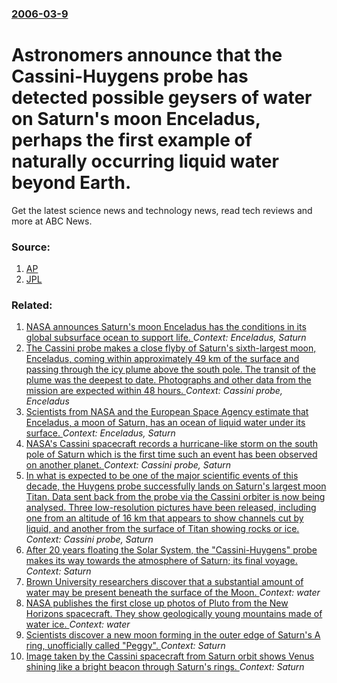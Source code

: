 ### [2006-03-9](/news/2006/03/9/index.md)

#  Astronomers announce that the Cassini-Huygens probe has detected possible geysers of water on Saturn's moon Enceladus, perhaps the first example of naturally occurring liquid water beyond Earth. 

Get the latest science news and technology news, read tech reviews and more at ABC News.


### Source:

1. [AP](http://abcnews.go.com/Technology/wireStory?id=1706420)
2. [JPL](http://saturn.jpl.nasa.gov/news/press-release-details.cfm?newsID=639)

### Related:

1. [NASA announces Saturn's moon Enceladus has the conditions in its global subsurface ocean to support life. ](/news/2017/04/13/nasa-announces-saturn-s-moon-enceladus-has-the-conditions-in-its-global-subsurface-ocean-to-support-life.md) _Context: Enceladus, Saturn_
2. [ The Cassini probe makes a close flyby of Saturn's sixth-largest moon, Enceladus, coming within approximately 49 km of the surface and passing through the icy plume above the south pole. The transit of the plume was the deepest to date. Photographs and other data from the mission are expected within 48 hours. ](/news/2015/10/28/the-cassini-probe-makes-a-close-flyby-of-saturn-s-sixth-largest-moon-enceladus-coming-within-approximately-49-km-of-the-surface-and-passi.md) _Context: Cassini probe, Enceladus_
3. [Scientists from NASA and the European Space Agency estimate that Enceladus, a moon of Saturn, has an ocean of liquid water under its surface. ](/news/2014/04/3/scientists-from-nasa-and-the-european-space-agency-estimate-that-enceladus-a-moon-of-saturn-has-an-ocean-of-liquid-water-under-its-surface.md) _Context: Enceladus, Saturn_
4. [ NASA's Cassini spacecraft records a hurricane-like storm on the south pole of Saturn which is the first time such an event has been observed on another planet. ](/news/2006/11/10/nasa-s-cassini-spacecraft-records-a-hurricane-like-storm-on-the-south-pole-of-saturn-which-is-the-first-time-such-an-event-has-been-observe.md) _Context: Cassini probe, Saturn_
5. [ In what is expected to be one of the major scientific events of this decade, the Huygens probe successfully lands on Saturn's largest moon Titan. Data sent back from the probe via the Cassini orbiter is now being analysed. Three low-resolution pictures have been released, including one from an altitude of 16&nbsp;km that appears to show channels cut by liquid, and another from the surface of Titan showing rocks or ice. ](/news/2005/01/14/in-what-is-expected-to-be-one-of-the-major-scientific-events-of-this-decade-the-huygens-probe-successfully-lands-on-saturn-s-largest-moon.md) _Context: Cassini probe, Saturn_
6. [After 20 years floating the Solar System, the "Cassini-Huygens" probe makes its way towards the atmosphere of Saturn; its final voyage. ](/news/2017/09/14/after-20-years-floating-the-solar-system-the-cassini-huygens-probe-makes-its-way-towards-the-atmosphere-of-saturn-its-final-voyage.md) _Context: Saturn_
7. [Brown University researchers discover that a substantial amount of water may be present beneath the surface of the Moon. ](/news/2017/07/24/brown-university-researchers-discover-that-a-substantial-amount-of-water-may-be-present-beneath-the-surface-of-the-moon.md) _Context: water_
8. [NASA publishes the first close up photos of Pluto from the New Horizons spacecraft. They show geologically young mountains made of water ice. ](/news/2015/07/15/nasa-publishes-the-first-close-up-photos-of-pluto-from-the-new-horizons-spacecraft-they-show-geologically-young-mountains-made-of-water-ice.md) _Context: water_
9. [Scientists discover a new moon forming in the outer edge of Saturn's A ring, unofficially called "Peggy". ](/news/2014/04/16/scientists-discover-a-new-moon-forming-in-the-outer-edge-of-saturn-s-a-ring-unofficially-called-peggy.md) _Context: Saturn_
10. [Image taken by the Cassini spacecraft from Saturn orbit shows Venus shining like a bright beacon through Saturn's rings. ](/news/2013/03/2/image-taken-by-the-cassini-spacecraft-from-saturn-orbit-shows-venus-shining-like-a-bright-beacon-through-saturnas-rings.md) _Context: Saturn_
